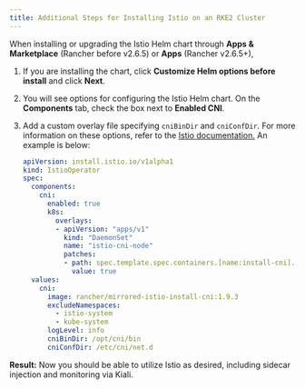 ```yaml
---
title: Additional Steps for Installing Istio on an RKE2 Cluster
---
```


<head>
  <link rel="canonical" href="https://ranchermanager.docs.rancher.com/integrations-in-rancher/istio/configuration-options/install-istio-on-rke2-cluster"/>
</head>

When installing or upgrading the Istio Helm chart through **Apps & Marketplace** (Rancher before v2.6.5) or **Apps** (Rancher v2.6.5+),

1. If you are installing the chart, click **Customize Helm options before install** and click **Next**.
1. You will see options for configuring the Istio Helm chart. On the **Components** tab, check the box next to **Enabled CNI**.
1. Add a custom overlay file specifying `cniBinDir` and `cniConfDir`. For more information on these options, refer to the [Istio documentation.](https://istio.io/latest/docs/setup/additional-setup/cni/#helm-chart-parameters) An example is below:

    ```yaml
    apiVersion: install.istio.io/v1alpha1
    kind: IstioOperator
    spec:
      components:
        cni:
          enabled: true
          k8s:
            overlays:
            - apiVersion: "apps/v1"
              kind: "DaemonSet"
              name: "istio-cni-node"
              patches:
              - path: spec.template.spec.containers.[name:install-cni].securityContext.privileged
                value: true
      values:
        cni:
          image: rancher/mirrored-istio-install-cni:1.9.3
          excludeNamespaces:
            - istio-system
            - kube-system
          logLevel: info
          cniBinDir: /opt/cni/bin
          cniConfDir: /etc/cni/net.d
    ```

**Result:** Now you should be able to utilize Istio as desired, including sidecar injection and monitoring via Kiali.
